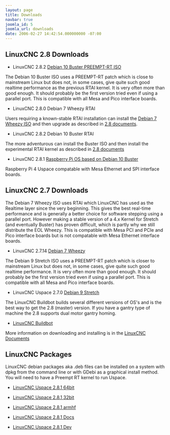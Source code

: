 ```yaml
---
layout: page
title: Downloads
navbar: true
joomla_id: 5
joomla_url: downloads
date: 2006-02-27 14:42:54.000000000 -07:00
---
```


## LinuxCNC 2.8 Downloads

* LinuxCNC 2.8.2 [Debian 10 Buster PREEMPT-RT ISO](http://www.linuxcnc.org/iso/linuxcnc-2.8.2-buster.iso)

The Debian 10 Buster ISO uses a PREEMPT-RT patch which is close to mainstream
Linux but does not, in some cases, give quite such good realtime performance as
the previous RTAI kernel. It is very often more than good enough. It should
probably be the first version tried even if using a parallel port.
This is compatible with all Mesa and Pico interface boards.

* LinuxCNC 2.8.0 Debian 7 Wheezy RTAI

Users requiring a known-stable RTAI installation can install the
[Debian 7 Wheezy ISO](http://www.linuxcnc.org/iso/linuxcnc-2.7.14-wheezy.iso)
and then upgrade as described in 
[2.8 documents](http://linuxcnc.org/docs/2.8/html/getting-started/updating-linuxcnc.html).

* LinuxCNC 2.8.2 Debian 10 Buster RTAI

The more adventurous can install the Buster ISO and then install the
experimental RTAI kernel as described in 
[2.8 documents](http://linuxcnc.org/docs/2.8/html/getting-started/getting-linuxcnc.html#cha:Installing-RTAI)

* LinuxCNC 2.8.1 [Raspberry Pi OS based on Debian 10 Buster](https://www.linuxcnc.org/iso/linuxcnc-2.8.1-pi4.zip)

Raspberry Pi 4 Uspace compatable with Mesa Ethernet and SPI interface boards.

## LinuxCNC 2.7 Downloads

The Debian 7 Wheezy ISO uses RTAI which LinuxCNC has used as the Realtime layer
since the very beginning. This gives the best real-time performance and is
generally a better choice for software stepping using a parallel port. However
making a stable version of a 4.x Kernel for Stretch (and eventually Buster) has
proven difficult, which is partly why we still distribute the EOL Wheezy. This
is compatible with Mesa PCI and PCIe and Pico interface boards but is not
compatable with Mesa Ethernet interface boards.

* LinuxCNC 2.7.14 [Debian 7 Wheezy](http://www.linuxcnc.org/iso/linuxcnc-2.7.14-wheezy.iso)

The Debian 9 Stretch ISO uses a PREEMPT-RT patch which is closer to mainstream
Linux but does not, in some cases, give quite such good realtime performance.
It is very often more than good enough. It should probably be the first version
tried even if using a parallel port. This is compatible with all Mesa and Pico
interface boards.

* LinuxCNC Uspace 2.7.0 [Debian 9 Stretch](http://www.linuxcnc.org/testing-stretch-rtpreempt/)

The LinuxCNC Buildbot builds several different versions of OS's and is the best
way to get the 2.8 (master) version. If you have a gantry type of machine the
2.8 supports dual motor gantry homing.

* [LinuxCNC Buildbot](http://buildbot.linuxcnc.org/)

More information on downloading and installing is in the
[LinuxCNC Documents](http://linuxcnc.org/docs/2.7/html/getting-started/getting-linuxcnc.html)


## LinuxCNC Packages

LinuxCNC debian packages aka .deb files can be installed on a system with dpkg
from the command line or with GDebi as a graphical install method. You will need
to have a Preempt RT kernel to run Uspace.

* [LinuxCNC Uspace 2.8.1 64bit](https://www.linuxcnc.org/dists/buster/2.8-rtpreempt/binary-amd64/linuxcnc-uspace_2.8.1_amd64.deb)

* [LinuxCNC Uspace 2.8.1 32bit](https://www.linuxcnc.org/dists/buster/2.8-rtpreempt/binary-i386/linuxcnc-uspace_2.8.1_i386.deb)

* [LinuxCNC Uspace 2.8.1 armhf](https://www.linuxcnc.org/dists/buster/2.8-rtpreempt/binary-armhf/linuxcnc-uspace_2.8.1_armhf.deb)

* [LinuxCNC Uspace 2.8.1 Docs](https://www.linuxcnc.org/dists/buster/2.8-rtpreempt/binary-amd64/linuxcnc-doc-en_2.8.1_all.deb)

* [LinuxCNC Uspace 2.8.1 Dev](https://www.linuxcnc.org/dists/buster/2.8-rtpreempt/binary-amd64/linuxcnc-uspace-dev_2.8.1_amd64.deb)
